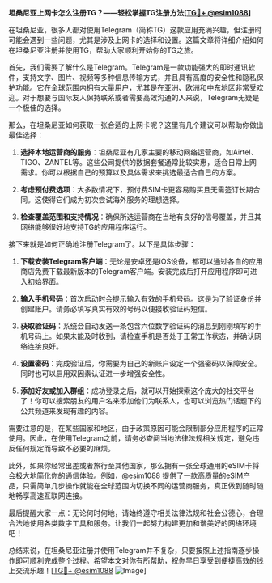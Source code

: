 **坦桑尼亚上网卡怎么注册TG？——轻松掌握TG注册方法[[TG💪+ @esim1088](https://t.me/s/esim1088)]**

在坦桑尼亚，很多人都对使用Telegram（简称TG）这款应用充满兴趣，但注册时可能会遇到一些问题，尤其是涉及上网卡的选择和设置。这篇文章将详细介绍如何在坦桑尼亚注册并使用TG，帮助大家顺利开始你的TG之旅。

首先，我们需要了解什么是Telegram。Telegram是一款功能强大的即时通讯软件，支持文字、图片、视频等多种信息传输方式，并且具有高度的安全性和隐私保护功能。它在全球范围内拥有大量用户，尤其是在亚洲、欧洲和中东地区非常受欢迎。对于想要与国际友人保持联系或者需要高效沟通的人来说，Telegram无疑是一个极佳的选择。

那么，在坦桑尼亚如何获取一张合适的上网卡呢？这里有几个建议可以帮助你做出最佳选择：

1. **选择本地运营商的服务**：坦桑尼亚有几家主要的移动网络运营商，如Airtel、TIGO、ZANTEL等。这些公司提供的数据套餐通常比较实惠，适合日常上网需求。你可以根据自己的预算以及具体需求来挑选最适合自己的方案。
   
2. **考虑预付费选项**：大多数情况下，预付费SIM卡更容易购买且无需签订长期合同。这使得它们成为初次尝试海外服务的理想选择。

3. **检查覆盖范围和支持情况**：确保所选运营商在当地有良好的信号覆盖，并且其网络能够很好地支持TG的应用程序运行。

接下来就是如何正确地注册Telegram了。以下是具体步骤：

1. **下载安装Telegram客户端**：无论是安卓还是iOS设备，都可以通过各自的应用商店免费下载最新版本的Telegram客户端。安装完成后打开应用程序即可进入初始界面。

2. **输入手机号码**：首次启动时会提示输入有效的手机号码。这是为了验证身份并创建账户。请务必填写真实有效的号码以便接收验证码短信。

3. **获取验证码**：系统会自动发送一条包含六位数字验证码的消息到刚刚填写的手机号码上。如果未能及时收到，请检查手机是否处于正常工作状态，并确认网络连接良好。

4. **设置密码**：完成验证后，你需要为自己的新账户设定一个强密码以保障安全。同时也可以启用双因素认证进一步增强安全性。

5. **添加好友或加入群组**：成功登录之后，就可以开始探索这个庞大的社交平台了！你可以搜索朋友的用户名来添加他们为联系人，也可以浏览热门话题下的公共频道来发现有趣的内容。

需要注意的是，在某些国家和地区，由于政策原因可能会限制部分应用程序的正常使用。因此，在使用Telegram之前，请务必查阅当地法律法规相关规定，避免违反任何规定而导致不必要的麻烦。

此外，如果你经常出差或者旅行至其他国家，那么拥有一张全球通用的eSIM卡将会极大地简化你的通信体验。例如，@esim1088 提供了一款高质量的eSIM产品，只需简单几步操作就能在全球范围内切换不同的运营商服务，真正做到随时随地畅享高速互联网连接。

最后提醒大家一点：无论何时何地，请始终遵守相关法律法规和社会公德心，合理合法地使用各类数字工具和服务。让我们一起努力构建更加和谐美好的网络环境吧！

总结来说，在坦桑尼亚注册并使用Telegram并不复杂，只要按照上述指南逐步操作即可顺利完成整个过程。希望本文对你有所帮助，祝你早日享受到便捷高效的线上交流乐趣！[[TG💪+ @esim1088](https://t.me/s/esim1088) ![Image](https://i.postimg.cc/4NQfJmqS/Snipaste-2025-05-13-00-14-12.png)]